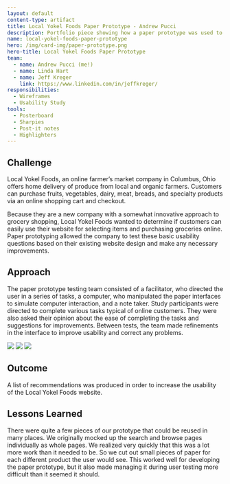 ```yaml
---
layout: default
content-type: artifact
title: Local Yokel Foods Paper Prototype - Andrew Pucci
description: Portfolio piece showing how a paper prototype was used to improve the Local Yokel Foods website.
name: local-yokel-foods-paper-prototype
hero: /img/card-img/paper-prototype.png
hero-title: Local Yokel Foods Paper Prototype
team:
  - name: Andrew Pucci (me!)
  - name: Linda Hart
  - name: Jeff Kreger
    link: https://www.linkedin.com/in/jeffkreger/
responsibilities:
  - Wireframes
  - Usability Study
tools:
  - Posterboard
  - Sharpies
  - Post-it notes
  - Highlighters
---
```


## Challenge
Local Yokel Foods, an online farmer’s market company in Columbus, Ohio offers home delivery of produce from local and organic farmers. Customers can purchase fruits, vegetables, dairy, meat, breads, and specialty products via an online shopping cart and checkout.

Because they are a new company with a somewhat innovative approach to grocery shopping, Local Yokel Foods wanted to determine if customers can easily use their website for selecting items and purchasing groceries online. Paper prototyping allowed the company to test these basic usability questions based on their existing website design and make any necessary improvements.

## Approach
The paper prototype testing team consisted of a facilitator, who directed the user in a series of tasks, a computer, who manipulated the paper interfaces to simulate computer interaction, and a note taker. Study participants were directed to complete various tasks typical of online customers. They were also asked their opinion about the ease of completing the tasks and suggestions for improvements. Between tests, the team made refinements in the interface to improve usability and correct any problems.

<div class="carousel carousel-slider">
  <a class="carousel-item" href="#one!"><img src="/img/pp_group7_1.jpg"></a>
  <a class="carousel-item" href="#two!"><img src="/img/pp_group7_2.jpg"></a>
  <a class="carousel-item" href="#three!"><img src="/img/pp_group7_3.jpg"></a>
</div>

## Outcome
A list of recommendations was produced in order to increase the usability of the Local Yokel Foods website.

## Lessons Learned
There were quite a few pieces of our prototype that could be reused in many places. We originally mocked up the search and browse pages individually as whole pages. We realized very quickly that this was a lot more work than it needed to be. So we cut out small pieces of paper for each different product the user would see. This worked well for developing the paper prototype, but it also made managing it during user testing more difficult than it seemed it should.
